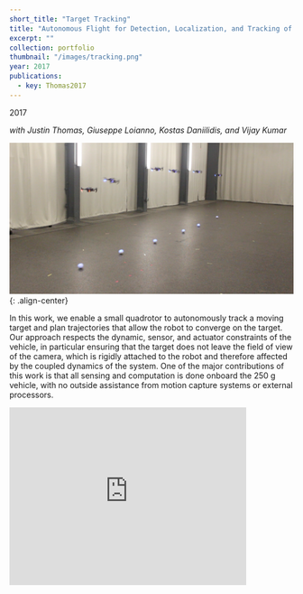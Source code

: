 ```yaml
---
short_title: "Target Tracking"
title: "Autonomous Flight for Detection, Localization, and Tracking of Moving Targets With a Small Quadrotor"
excerpt: ""
collection: portfolio
thumbnail: "/images/tracking.png"
year: 2017
publications:
  - key: Thomas2017
---
```


2017 

*with Justin Thomas, Giuseppe Loianno, Kostas Daniilidis, and Vijay Kumar*

![image-center](/images/tracking.png){: .align-center}

In this work, we enable a small quadrotor to autonomously track a moving target and plan trajectories that allow the robot to converge on the target. Our approach respects the dynamic, sensor, and actuator constraints of the vehicle, in particular ensuring that the target does not leave the field of view of the camera, which is rigidly attached to the robot and therefore affected by the coupled dynamics of the system. One of the major contributions of this work is that all sensing and computation is done onboard the 250 g vehicle, with no outside assistance from motion capture systems or external processors.

<iframe width="420" height="315" src="https://www.youtube.com/embed/LDE1jyyQUWc" frameborder="0" allowfullscreen></iframe><br/>
